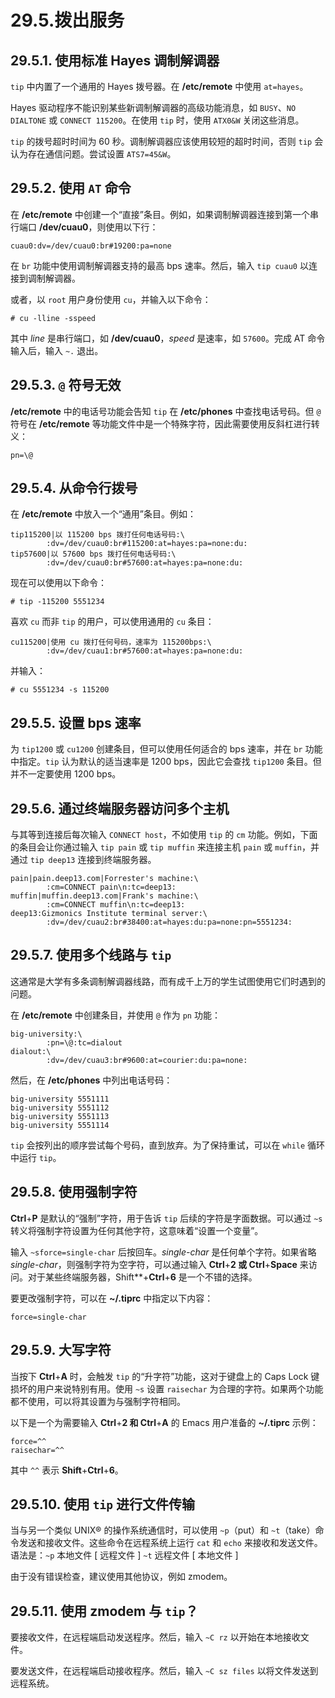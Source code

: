 # 29.5.拨出服务

## 29.5.1. 使用标准 Hayes 调制解调器

`tip` 中内置了一个通用的 Hayes 拨号器。在 **/etc/remote** 中使用 `at=hayes`。

Hayes 驱动程序不能识别某些新调制解调器的高级功能消息，如 `BUSY`、`NO DIALTONE` 或 `CONNECT 115200`。在使用 `tip` 时，使用 `ATX0&W` 关闭这些消息。

`tip` 的拨号超时时间为 60 秒。调制解调器应该使用较短的超时时间，否则 `tip` 会认为存在通信问题。尝试设置 `ATS7=45&W`。

## 29.5.2. 使用 `AT` 命令

在 **/etc/remote** 中创建一个“直接”条目。例如，如果调制解调器连接到第一个串行端口 **/dev/cuau0**，则使用以下行：

```
cuau0:dv=/dev/cuau0:br#19200:pa=none
```

在 `br` 功能中使用调制解调器支持的最高 bps 速率。然后，输入 `tip cuau0` 以连接到调制解调器。

或者，以 `root` 用户身份使用 `cu`，并输入以下命令：

```
# cu -lline -sspeed
```

其中 *line* 是串行端口，如 **/dev/cuau0**，*speed* 是速率，如 `57600`。完成 AT 命令输入后，输入 `~.` 退出。

## 29.5.3. `@` 符号无效

**/etc/remote** 中的电话号功能会告知 `tip` 在 **/etc/phones** 中查找电话号码。但 `@` 符号在 **/etc/remote** 等功能文件中是一个特殊字符，因此需要使用反斜杠进行转义：

```
pn=\@
```

## 29.5.4. 从命令行拨号

在 **/etc/remote** 中放入一个“通用”条目。例如：

```
tip115200|以 115200 bps 拨打任何电话号码:\
        :dv=/dev/cuau0:br#115200:at=hayes:pa=none:du:
tip57600|以 57600 bps 拨打任何电话号码:\
        :dv=/dev/cuau0:br#57600:at=hayes:pa=none:du:
```

现在可以使用以下命令：

```
# tip -115200 5551234
```

喜欢 `cu` 而非 `tip` 的用户，可以使用通用的 `cu` 条目：

```
cu115200|使用 cu 拨打任何号码，速率为 115200bps:\
        :dv=/dev/cuau1:br#57600:at=hayes:pa=none:du:
```

并输入：

```
# cu 5551234 -s 115200
```

## 29.5.5. 设置 bps 速率

为 `tip1200` 或 `cu1200` 创建条目，但可以使用任何适合的 bps 速率，并在 `br` 功能中指定。`tip` 认为默认的适当速率是 1200 bps，因此它会查找 `tip1200` 条目。但并不一定要使用 1200 bps。

## 29.5.6. 通过终端服务器访问多个主机

与其等到连接后每次输入 `CONNECT host`，不如使用 `tip` 的 `cm` 功能。例如，下面的条目会让你通过输入 `tip pain` 或 `tip muffin` 来连接主机 `pain` 或 `muffin`，并通过 `tip deep13` 连接到终端服务器。

```
pain|pain.deep13.com|Forrester's machine:\
        :cm=CONNECT pain\n:tc=deep13:
muffin|muffin.deep13.com|Frank's machine:\
        :cm=CONNECT muffin\n:tc=deep13:
deep13:Gizmonics Institute terminal server:\
        :dv=/dev/cuau2:br#38400:at=hayes:du:pa=none:pn=5551234:
```

## 29.5.7. 使用多个线路与 `tip`

这通常是大学有多条调制解调器线路，而有成千上万的学生试图使用它们时遇到的问题。

在 **/etc/remote** 中创建条目，并使用 `@` 作为 `pn` 功能：

```
big-university:\
        :pn=\@:tc=dialout
dialout:\
        :dv=/dev/cuau3:br#9600:at=courier:du:pa=none:
```

然后，在 **/etc/phones** 中列出电话号码：

```
big-university 5551111
big-university 5551112
big-university 5551113
big-university 5551114
```

`tip` 会按列出的顺序尝试每个号码，直到放弃。为了保持重试，可以在 `while` 循环中运行 `tip`。

## 29.5.8. 使用强制字符

**Ctrl**+**P** 是默认的“强制”字符，用于告诉 `tip` 后续的字符是字面数据。可以通过 `~s` 转义将强制字符设置为任何其他字符，这意味着“设置一个变量”。

输入 `~sforce=single-char` 后按回车。*single-char* 是任何单个字符。如果省略 *single-char*，则强制字符为空字符，可以通过输入 **Ctrl**+**2 或 Ctrl**+**Space** 来访问。对于某些终端服务器，Shift**+**Ctrl**+**6** 是一个不错的选择。

要更改强制字符，可以在 **\~/.tiprc** 中指定以下内容：

```
force=single-char
```

## 29.5.9. 大写字符

当按下 **Ctrl**+**A** 时，会触发 `tip` 的“升字符”功能，这对于键盘上的 Caps Lock 键损坏的用户来说特别有用。使用 `~s` 设置 `raisechar` 为合理的字符。如果两个功能都不使用，可以将其设置为与强制字符相同。

以下是一个为需要输入 **Ctrl**+**2 和 Ctrl**+**A** 的 Emacs 用户准备的 **\~/.tiprc** 示例：

```
force=^^
raisechar=^^
```

其中 `^^` 表示 **Shift**+**Ctrl**+**6**。

## 29.5.10. 使用 `tip` 进行文件传输

当与另一个类似 UNIX® 的操作系统通信时，可以使用 `~p`（put）和 `~t`（take）命令发送和接收文件。这些命令在远程系统上运行 `cat` 和 `echo` 来接收和发送文件。语法是：`~p` 本地文件 \[ 远程文件 ] `~t` 远程文件 \[ 本地文件 ]

由于没有错误检查，建议使用其他协议，例如 zmodem。

## 29.5.11. 使用 zmodem 与 `tip`？

要接收文件，在远程端启动发送程序。然后，输入 `~C rz` 以开始在本地接收文件。

要发送文件，在远程端启动接收程序。然后，输入 `~C sz files` 以将文件发送到远程系统。
